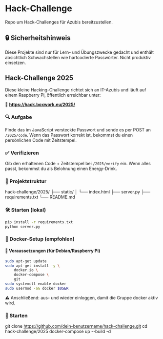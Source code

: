 # Hack-Challenge
Repo um Hack-Challenges für Azubis bereitzustellen.

## 🔒 Sicherheitshinweis
Diese Projekte sind nur für Lern- und Übungszwecke gedacht und enthält absichtlich Schwachstellen wie hartcodierte Passwörter. Nicht produktiv einsetzen.

## Hack-Challenge 2025

Diese kleine Hacking-Challenge richtet sich an IT-Azubis und läuft auf einem Raspberry Pi, öffentlich erreichbar unter:

📍 **https://hack.boxwork.eu/2025/**

### 🔍 Aufgabe
Finde das im JavaScript versteckte Passwort und sende es per POST an `/2025/code`. Wenn das Passwort korrekt ist, bekommst du einen persönlichen Code mit Zeitstempel.

### ✅ Verifizieren
Gib den erhaltenen Code + Zeitstempel bei `/2025/verify` ein. Wenn alles passt, bekommst du als Belohnung einen Energy-Drink.

### 📂 Projektstruktur
hack-challenge/2025/
├── static/
│ └── index.html
├── server.py
├── requirements.txt
└── README.md

### 🛠️ Starten (lokal)
```bash
pip install -r requirements.txt
python server.py
```

### 🐳 Docker-Setup (empfohlen)

#### 🧱 Voraussetzungen (für Debian/Raspberry Pi)

```bash
sudo apt-get update
sudo apt-get install -y \
    docker.io \
    docker-compose \
    git
sudo systemctl enable docker
sudo usermod -aG docker $USER
```
⚠️ Anschließend: aus- und wieder einloggen, damit die Gruppe docker aktiv wird.


### 🐳 Starten
git clone https://github.com/dein-benutzername/hack-challenge.git
cd hack-challenge/2025
docker-compose up --build -d
